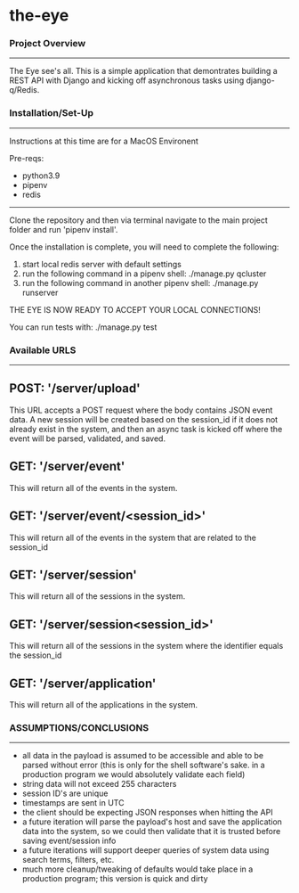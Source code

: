 # the-eye

### Project Overview
-----------------------
The Eye see's all. This is a simple application that demontrates building a REST API with Django and kicking off asynchronous tasks using django-q/Redis.

### Installation/Set-Up
-----------------------
Instructions at this time are for a MacOS Environent

Pre-reqs:
- python3.9
- pipenv
- redis

-----------------------
Clone the repository and then via terminal navigate to the main project folder and run 'pipenv install'.

Once the installation is complete, you will need to complete the following:

1. start local redis server with default settings
2. run the following command in a pipenv shell: ./manage.py qcluster
3. run the following command in another pipenv shell: ./manage.py runserver

THE EYE IS NOW READY TO ACCEPT YOUR LOCAL CONNECTIONS!

You can run tests with: ./manage.py test

### Available URLS
-----------------------
POST: '/server/upload'
-----------------------
This URL accepts a POST request where the body contains JSON event data.
A new session will be created based on the session_id if it does not already exist in the system, and then an async task is kicked off where the event will be parsed, validated, and saved.

GET: '/server/event'
-----------------------
This will return all of the events in the system.

GET: '/server/event/<session_id>'
-----------------------
This will return all of the events in the system that are related to the session_id

GET: '/server/session'
-----------------------
This will return all of the sessions in the system.

GET: '/server/session<session_id>'
-----------------------
This will return all of the sessions in the system where the identifier equals the session_id


GET: '/server/application'
-----------------------
This will return all of the applications in the system.

### ASSUMPTIONS/CONCLUSIONS
-----------------------
- all data in the payload is assumed to be accessible and able to be parsed without error (this is only for the shell software's sake. in a production program we would absolutely validate each field)
- string data will not exceed 255 characters
- session ID's are unique
- timestamps are sent in UTC
- the client should be expecting JSON responses when hitting the API
- a future iteration will parse the payload's host and save the application data into the system, so we could then validate that it is trusted before saving event/session info
- a future iterations will support deeper queries of system data using search terms, filters, etc.
- much more cleanup/tweaking of defaults would take place in a production program; this version is quick and dirty